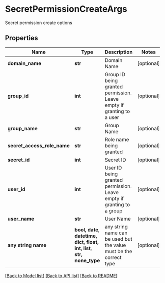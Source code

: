 # SecretPermissionCreateArgs

Secret permission create options

## Properties
Name | Type | Description | Notes
------------ | ------------- | ------------- | -------------
**domain_name** | **str** | Domain Name | [optional] 
**group_id** | **int** | Group ID being granted permission. Leave empty if granting to a user | [optional] 
**group_name** | **str** | Group Name | [optional] 
**secret_access_role_name** | **str** | Role name being granted | [optional] 
**secret_id** | **int** | Secret ID | [optional] 
**user_id** | **int** | User ID being granted permission. Leave empty if granting to a group | [optional] 
**user_name** | **str** | User Name | [optional] 
**any string name** | **bool, date, datetime, dict, float, int, list, str, none_type** | any string name can be used but the value must be the correct type | [optional]

[[Back to Model list]](../README.md#documentation-for-models) [[Back to API list]](../README.md#documentation-for-api-endpoints) [[Back to README]](../README.md)


